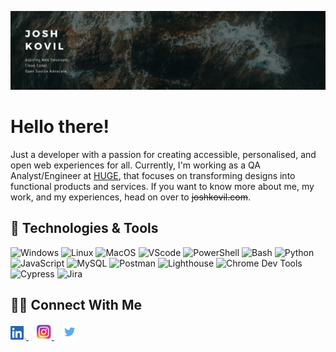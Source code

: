 <!-- Hero banner -->
<p align="center">
    <img src="images/Banner.png" alt="my banner">
</p>

<!-- Introduction -->
# **Hello there!**

Just a developer with a passion for creating accessible, personalised, and open web experiences for all. Currently, I'm working as a QA Analyst/Engineer at [HUGE](https://www.hugeinc.com), that focuses on transforming designs into functional products and services. If you want to know more about me, my work, and my experiences, head on over to ~~joshkovil.com~~.

## 🔧 **Technologies & Tools**

<!-- Custom badges -->
![Windows](https://img.shields.io/badge/OS-Windows-%234c566a?style=flat&logo=Windows)
![Linux](https://img.shields.io/badge/OS-Linux-%234c566a?style=flat&logo=Linux)
![MacOS](https://img.shields.io/badge/OS-MacOS-%234c566a?style=flat&logo=Apple)
![VScode](https://img.shields.io/badge/Editor-VScode-%234c566a?style=flat&logo=Visual%20Studio%20Code)
![PowerShell](https://img.shields.io/badge/Shell-PowerShell-%234c566a?style=flat&logo=PowerShell)
![Bash](https://img.shields.io/badge/Shell-Bash-%234c566a?style=flat&logo=Bash)
![Python](https://img.shields.io/badge/Code-Python-%234c566a?style=flat&logo=Python)
![JavaScript](https://img.shields.io/badge/Code-JavaScript-%234c566a?style=flat&logo=javascript)
![MySQL](https://img.shields.io/badge/Database-MySQL-%234c566a?style=flat&logo=MySQL)
![Postman](https://img.shields.io/badge/Tools-Postman-%234c566a?style=flat&logo=Postman)
![Lighthouse](https://img.shields.io/badge/Tools-Lighthouse-%234c566a?style=flat&logo=Lighthouse)
![Chrome Dev Tools](https://img.shields.io/badge/Tools-DevTools-%234c566a?style=flat&logo=Google)
![Cypress](https://img.shields.io/badge/Tools-Cypress-%234c566a?style=flat&logo=Cypress)
![Jira](https://img.shields.io/badge/Tools-Jira-%234c566a?style=flat&logo=Jira)

## 🤝🏾 **Connect With Me**

<!-- Social media flatcon (Linkedin, Instagram, Twitter)-->
<p align="left">
    <a href="https://www.linkedin.com/in/josh-kovil-155601ba/">
        <img src="images/Linkedin.png" width="25" alt="My LinkedIn">
    </a>
    &nbsp&nbsp
    <a href="https://www.instagram.com/joshkovil/">
        <img src="images/Instagram.png" width="25" alt="My Instagram">
    </a>
    &nbsp&nbsp
    <a href="https://twitter.com/JoshKovil">
        <img src="images/Twitter.png" width="25" alt="My Twitter">
    </a>
</p>